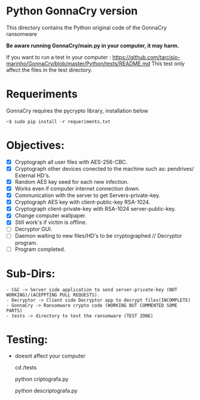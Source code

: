 # Python GonnaCry version
This directory contains the Python original code of the GonnaCry ransomware

**Be aware running GonnaCry/main.py in your computer, it may harm.**

If you want to run a test in your computer : https://github.com/tarcisio-marinho/GonnaCry/blob/master/Python/tests/README.md
This test only affect the files in the test directory.


# Requeriments 
GonnaCry requires the pycrypto library, installation below

    ~$ sudo pip install -r requeriments.txt

# Objectives:
- [x] Cryptograph all user files with AES-256-CBC.
- [x] Cryptograph other devices conected to the machine such as: pendrives/ External HD's.
- [x] Random AES key seed for each new infection.
- [x] Works even if computer internet connection down.
- [x] Communication with the server to get Servers-private-key.
- [x] Cryptograph AES key with client-public-key RSA-1024.
- [x] Cryptograph client-private-key with RSA-1024 server-public-key.
- [x] Change computer wallpaper.
- [x] Still work's if victim is offline.
- [ ] Decryptor GUI.
- [ ] Daemon waiting to new files/HD's to be cryptographed // Decryptor program.
- [ ] Program completed.

# Sub-Dirs:
    - C&C -> Server side application to send server-private-key (NOT WORKING)/(ACEPPTING PULL REQUESTS).
    - Decryptor -> Client side Decryptor app to decrypt files(INCOMPLETE)
    - GonnaCry -> Ransomware crypto code (WORKING BUT COMMENTED SOME PARTS)
    - tests -> directory to test the ransomware (TEST ZONE)

# Testing:
- doesnt affect your computer 

    cd /tests
    
    python criptografa.py
    
    python descriptografa.py

